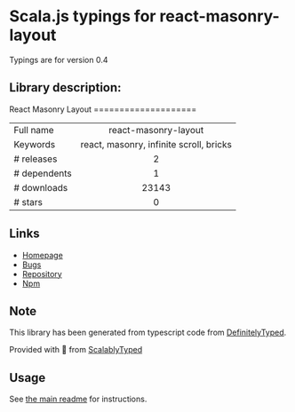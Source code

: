 
# Scala.js typings for react-masonry-layout

Typings are for version 0.4

## Library description:
React Masonry Layout ====================

|                    |                 |
| ------------------ | :-------------: |
| Full name          | react-masonry-layout |
| Keywords           | react, masonry, infinite scroll, bricks |
| # releases         | 2 |
| # dependents       | 1 |
| # downloads        | 23143 |
| # stars            | 0 |

## Links
- [Homepage](https://github.com/scarletsky/react-masonry-layout#readme)
- [Bugs](https://github.com/scarletsky/react-masonry-layout/issues)
- [Repository](https://github.com/scarletsky/react-masonry-layout)
- [Npm](https://www.npmjs.com/package/react-masonry-layout)
    


## Note
This library has been generated from typescript code from [DefinitelyTyped](https://definitelytyped.org).

Provided with :purple_heart: from [ScalablyTyped](https://github.com/oyvindberg/ScalablyTyped)

## Usage
See [the main readme](../../readme.md) for instructions.


